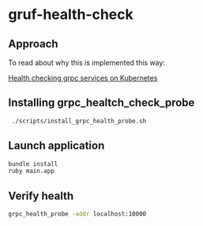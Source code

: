 # gruf-health-check

## Approach

To read about why this is implemented this way:

[Health checking grpc services on Kubernetes](https://kubernetes.io/blog/2018/10/01/health-checking-grpc-servers-on-kubernetes/)

## Installing grpc_healtch_check_probe

```bash
 ./scripts/install_grpc_health_probe.sh
```

## Launch application

```bash
bundle install
ruby main.app
```

## Verify health

```bash
grpc_health_probe -addr localhost:10000
```
